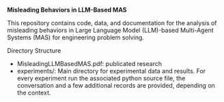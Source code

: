 **Misleading Behaviors in LLM-Based MAS**

This repository contains code, data, and documentation for the analysis of misleading behaviors in Large Language Model (LLM)-based Multi-Agent Systems (MAS) for engineering problem solving.

Directory Structure
- MisleadingLLMBasedMAS.pdf: publicated research
- experiments/: Main directory for experimental data and results. For every experiment run the associated python source file, the conversation and a few additional records are provided, depending on the context.